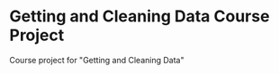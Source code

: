 Getting and Cleaning Data Course Project
========================================
Course project for "Getting and Cleaning Data"
